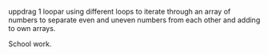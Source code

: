uppdrag 1 loopar 
using different loops to iterate through an array of numbers to separate even and uneven numbers from each other
and adding to own arrays.

School work.
